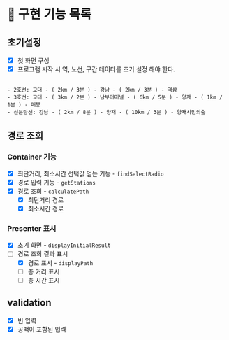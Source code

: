 # 🚀 구현 기능 목록

## 초기설정

- [x] 첫 화면 구성
- [x] 프로그램 시작 시 역, 노선, 구간 데이터를 초기 설정 해야 한다.

```

- 2호선: 교대 - ( 2km / 3분 ) - 강남 - ( 2km / 3분 ) - 역삼
- 3호선: 교대 - ( 3km / 2분 ) - 남부터미널 - ( 6km / 5분 ) - 양재 - ( 1km / 1분 ) - 매봉
- 신분당선: 강남 - ( 2km / 8분 ) - 양재 - ( 10km / 3분 ) - 양재시민의숲
```

## 경로 조회

### Container 기능

- [x] 최단거리, 최소시간 선택값 얻는 기능 - `findSelectRadio`
- [x] 경로 입력 기능 - `getStations`
- [x] 경로 조회 - `calculatePath`
  - [x] 최단거리 경로
  - [x] 최소시간 경로

### Presenter 표시

- [x] 초기 화면 - `displayInitialResult`
- [ ] 경로 조회 결과 표시
  - [x] 경로 표시 - `displayPath`
  - [ ] 총 거리 표시
  - [ ] 총 시간 표시

## validation

- [x] 빈 입력
- [x] 공백이 포함된 입력
